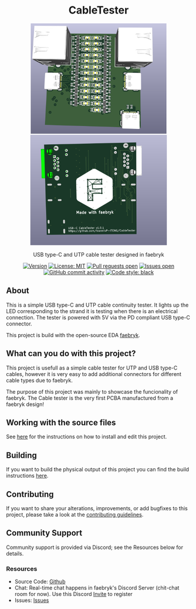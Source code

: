 <div align="center">

# CableTester

<img height=300 title="Render front" src="./render_front.png"/>
<img height=300 title="Render back" src="./render_back.png"/>
<br/>

USB type-C and UTP cable tester designed in faebryk

[![Version](https://img.shields.io/github/v/tag/IoannisP-ITENG/CableTester)](https://github.com/IoannisP-ITENG/CableTester/releases) [![License: MIT](https://img.shields.io/badge/License-MIT-yellow.svg)](https://github.com/IoannisP-ITENG/CableTester/blob/main/LICENSE) [![Pull requests open](https://img.shields.io/github/issues-pr/IoannisP-ITENG/CableTester)](https://github.com/IoannisP-ITENG/CableTester/pulls) [![Issues open](https://img.shields.io/github/issues/IoannisP-ITENG/CableTester)](https://github.com/IoannisP-ITENG/CableTester/issues) [![GitHub commit activity](https://img.shields.io/github/commit-activity/m/IoannisP-ITENG/CableTester)](https://github.com/IoannisP-ITENG/CableTester/commits/main) [![Code style: black](https://img.shields.io/badge/code%20style-black-000000.svg)](https://github.com/psf/black)

</div>

## About

This is a simple USB type-C and UTP cable continuity tester. It lights up the LED corresponding to the strand it is testing when there is an electrical connection. The tester is powered with 5V via the PD compliant USB type-C connector.

This project is build with the open-source EDA [faebryk](https://github.com/faebryk/faebryk).

## What can you do with this project?

This project is usefull as a simple cable tester for UTP and USB type-C cables, however it is very easy to add additional connectors for different cable types due to faebryk.

The purpose of this project was mainly to showcase the funcionality of faebryk. The Cable tester is the very first PCBA manufactured from a faebryk design!

## Working with the source files

See [here](./docs/development.md) for the instructions on how to install and edit this project.

## Building

If you want to build the physical output of this project you can find the build instructions [here](./docs/build_instructions.md).

## Contributing

If you want to share your alterations, improvements, or add bugfixes to this project, please take a look at the [contributing guidelines](./docs/CONTRIBUTING.md).

## Community Support

Community support is provided via Discord; see the Resources below for details.

### Resources

- Source Code: [Github](https://github.com/IoannisP-ITENG/CableTester)
- Chat: Real-time chat happens in faebryk's Discord Server (chit-chat room for now). Use this Discord [Invite](https://discord.gg/95jYuPmnUW) to register
- Issues: [Issues](https://github.com/IoannisP-ITENG/CableTester/issues)
